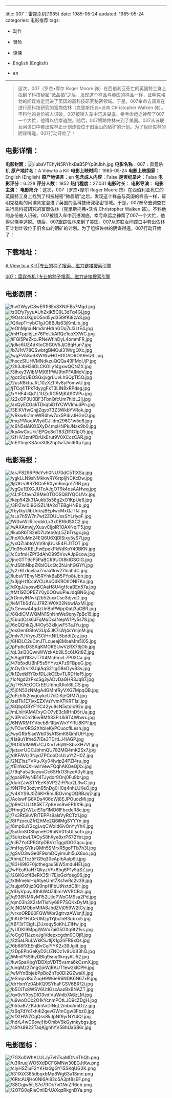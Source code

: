 
---
title: 007：雷霆杀机(1985)
date: 1985-05-24
updated: 1985-05-24
categories: 电影推荐
tags:
- 动作
- 冒险
- 惊悚

- English (English)
- en
---


> 这次，007（罗杰•摩尔 Roger Moore 饰）在西伯利亚死亡的英国特工身上找到了科技秘密“微晶硒”之后，发现这个样品与英国的样品一样，证明克格勃的间谍肯定混进了英国的高科技研究秘密领域。于是，007奉命去调查在进行高科技研究的富商佐林（克里斯托弗•沃肯 Christopher Walken 饰）。不料他的身份被人识破，007被锁入车中沉进湖底。幸亏命运之神帮了007一个大忙，他得以侥幸逃脱。随后，007跟踪佐林来到了美国。007从苏联女间谍口中套出佐林正计划炸毁位于旧金山的硒矿的计划。为了组织佐林的阴谋得逞，007行动开始了！

## **电影详情**：

**电影封面**：<img src="https://image.tmdb.org/t/p/w200/lubsVTEhyN5RYhkBaB5PYp8tJbh.jpg" alt="/lubsVTEhyN5RYhkBaB5PYp8tJbh.jpg" title="/lubsVTEhyN5RYhkBaB5PYp8tJbh.jpg">
**电影名称**：007：雷霆杀机
**原产地片名**：A View to a Kill
**电影上映时间**：1985-05-24
**电影上映国家**：English (English)
**原产地语言**：en
**包含成人内容**：False
**是否纪录片**：False
**电影评分**：6.228
**评分人数**：1852
**热门程度**：27.031
**电影时长**：
**电影导演**：
**电影主演**：
**电影简介**：这次，007（罗杰•摩尔 Roger Moore 饰）在西伯利亚死亡的英国特工身上找到了科技秘密“微晶硒”之后，发现这个样品与英国的样品一样，证明克格勃的间谍肯定混进了英国的高科技研究秘密领域。于是，007奉命去调查在进行高科技研究的富商佐林（克里斯托弗•沃肯 Christopher Walken 饰）。不料他的身份被人识破，007被锁入车中沉进湖底。幸亏命运之神帮了007一个大忙，他得以侥幸逃脱。随后，007跟踪佐林来到了美国。007从苏联女间谍口中套出佐林正计划炸毁位于旧金山的硒矿的计划。为了组织佐林的阴谋得逞，007行动开始了！

## **下载地址**：
[A View to a Kill |专业的种子搜索、磁力链接搜索引擎](https://movie.amd794.com:2083/?search=A%20View%20to%20a%20Kill&ordering=&mode=match_phrase&page_size=10&page=1)

[007：雷霆杀机 |专业的种子搜索、磁力链接搜索引擎](https://movie.amd794.com:2083/?search=007%EF%BC%9A%E9%9B%B7%E9%9C%86%E6%9D%80%E6%9C%BA&ordering=&mode=match_phrase&page_size=10&page=1)
 

## **电影剧照**：
<img src="https://image.tmdb.org/t/p/original/hvGWyyC8wER1I8ExSXNtFBs7Mgd.jpg" alt="/hvGWyyC8wER1I8ExSXNtFBs7Mgd.jpg" title="/hvGWyyC8wER1I8ExSXNtFBs7Mgd.jpg"><img src="https://image.tmdb.org/t/p/original/z0Efy7yyuAUh2xiK5C9L3dFq4Gj.jpg" alt="/z0Efy7yyuAUh2xiK5C9L3dFq4Gj.jpg" title="/z0Efy7yyuAUh2xiK5C9L3dFq4Gj.jpg"><img src="https://image.tmdb.org/t/p/original/9OstcUXgbO5nd5yd35l9fKi8zAS.jpg" alt="/9OstcUXgbO5nd5yd35l9fKi8zAS.jpg" title="/9OstcUXgbO5nd5yd35l9fKi8zAS.jpg"><img src="https://image.tmdb.org/t/p/original/QKepTHybC1gJO8BJls63jKmLib.jpg" alt="/QKepTHybC1gJO8BJls63jKmLib.jpg" title="/QKepTHybC1gJO8BJls63jKmLib.jpg"><img src="https://image.tmdb.org/t/p/original/eOhMjrxuNmdmHdrnGDq7rJ3LtE4.jpg" alt="/eOhMjrxuNmdmHdrnGDq7rJ3LtE4.jpg" title="/eOhMjrxuNmdmHdrnGDq7rJ3LtE4.jpg"><img src="https://image.tmdb.org/t/p/original/mHTppibjLn76PoUkARQe1cpXXWC.jpg" alt="/mHTppibjLn76PoUkARQe1cpXXWC.jpg" title="/mHTppibjLn76PoUkARQe1cpXXWC.jpg"><img src="https://image.tmdb.org/t/p/original/iFGI5PeZkcJRNeWfihDyL4ommFR.jpg" alt="/iFGI5PeZkcJRNeWfihDyL4ommFR.jpg" title="/iFGI5PeZkcJRNeWfihDyL4ommFR.jpg"><img src="https://image.tmdb.org/t/p/original/jdkc6UZ4dKtoC9G0V5JjCBqHun7.jpg" alt="/jdkc6UZ4dKtoC9G0V5JjCBqHun7.jpg" title="/jdkc6UZ4dKtoC9G0V5JjCBqHun7.jpg"><img src="https://image.tmdb.org/t/p/original/b7J1tV78QSwbtgBMOuI31WrgQXc.jpg" alt="/b7J1tV78QSwbtgBMOuI31WrgQXc.jpg" title="/b7J1tV78QSwbtgBMOuI31WrgQXc.jpg"><img src="https://image.tmdb.org/t/p/original/wgFVA8o6XWWwHGHGDAO6OA9eQlL.jpg" alt="/wgFVA8o6XWWwHGHGDAO6OA9eQlL.jpg" title="/wgFVA8o6XWWwHGHGDAO6OA9eQlL.jpg"><img src="https://image.tmdb.org/t/p/original/hsczSIUHVMNdkzuQQQa49FMoUjP.jpg" alt="/hsczSIUHVMNdkzuQQQa49FMoUjP.jpg" title="/hsczSIUHVMNdkzuQQQa49FMoUjP.jpg"><img src="https://image.tmdb.org/t/p/original/2h3JbH3IiOLCKGIiy14gxwQQNZX.jpg" alt="/2h3JbH3IiOLCKGIiy14gxwQQNZX.jpg" title="/2h3JbH3IiOLCKGIiy14gxwQQNZX.jpg"><img src="https://image.tmdb.org/t/p/original/3lhxy3WibMMX61fWJ9tnPFAIMdV.jpg" alt="/3lhxy3WibMMX61fWJ9tnPFAIMdV.jpg" title="/3lhxy3WibMMX61fWJ9tnPFAIMdV.jpg"><img src="https://image.tmdb.org/t/p/original/goz2qUBQSGxjvgrLUvLhSQpTI5Q.jpg" alt="/goz2qUBQSGxjvgrLUvLhSQpTI5Q.jpg" title="/goz2qUBQSGxjvgrLUvLhSQpTI5Q.jpg"><img src="https://image.tmdb.org/t/p/original/2usR8ktuJRL10zXZflAv8yPomwU.jpg" alt="/2usR8ktuJRL10zXZflAv8yPomwU.jpg" title="/2usR8ktuJRL10zXZflAv8yPomwU.jpg"><img src="https://image.tmdb.org/t/p/original/jTCq4TPkTdyygFxT3LIN8xRPdsg.jpg" alt="/jTCq4TPkTdyygFxT3LIN8xRPdsg.jpg" title="/jTCq4TPkTdyygFxT3LIN8xRPdsg.jpg"><img src="https://image.tmdb.org/t/p/original/xYHF4iiQd1L1UZuRG5MjKA90VPu.jpg" alt="/xYHF4iiQd1L1UZuRG5MjKA90VPu.jpg" title="/xYHF4iiQd1L1UZuRG5MjKA90VPu.jpg"><img src="https://image.tmdb.org/t/p/original/22xOP3U0BF3FbnQfcUm7hldL2lj.jpg" alt="/22xOP3U0BF3FbnQfcUm7hldL2lj.jpg" title="/22xOP3U0BF3FbnQfcUm7hldL2lj.jpg"><img src="https://image.tmdb.org/t/p/original/axQyECGakTDkqbiD1YCWVImudPn.jpg" alt="/axQyECGakTDkqbiD1YCWVImudPn.jpg" title="/axQyECGakTDkqbiD1YCWVImudPn.jpg"><img src="https://image.tmdb.org/t/p/original/3EiKVfwQnjjZqyoT3Z3WkbYVRok.jpg" alt="/3EiKVfwQnjjZqyoT3Z3WkbYVRok.jpg" title="/3EiKVfwQnjjZqyoT3Z3WkbYVRok.jpg"><img src="https://image.tmdb.org/t/p/original/vRkw6c1meWR4hw7ox5P4ivJHGnO.jpg" alt="/vRkw6c1meWR4hw7ox5P4ivJHGnO.jpg" title="/vRkw6c1meWR4hw7ox5P4ivJHGnO.jpg"><img src="https://image.tmdb.org/t/p/original/mq7fWoeAVIydCJlldm296C1w5c6.jpg" alt="/mq7fWoeAVIydCJlldm296C1w5c6.jpg" title="/mq7fWoeAVIydCJlldm296C1w5c6.jpg"><img src="https://image.tmdb.org/t/p/original/c6N5slAKOSXyD4mxHNPkJNak9b0.jpg" alt="/c6N5slAKOSXyD4mxHNPkJNak9b0.jpg" title="/c6N5slAKOSXyD4mxHNPkJNak9b0.jpg"><img src="https://image.tmdb.org/t/p/original/kpAwCxUrk1EPQc8dT83ZR1G1pO5.jpg" alt="/kpAwCxUrk1EPQc8dT83ZR1G1pO5.jpg" title="/kpAwCxUrk1EPQc8dT83ZR1G1pO5.jpg"><img src="https://image.tmdb.org/t/p/original/2fHV3zntPDrUkErut9V0XCczCAR.jpg" alt="/2fHV3zntPDrUkErut9V0XCczCAR.jpg" title="/2fHV3zntPDrUkErut9V0XCczCAR.jpg"><img src="https://image.tmdb.org/t/p/original/nEYtmyKSAm3082hptwTJml6ftp7.jpg" alt="/nEYtmyKSAm3082hptwTJml6ftp7.jpg" title="/nEYtmyKSAm3082hptwTJml6ftp7.jpg">

## **电影海报**：
<img src="https://image.tmdb.org/t/p/original/arJF829RP9cYvh0NU70dC5TtXSa.jpg" alt="/arJF829RP9cYvh0NU70dC5TtXSa.jpg" title="/arJF829RP9cYvh0NU70dC5TtXSa.jpg"><img src="https://image.tmdb.org/t/p/original/ygkLLN9sNMkkwRY6rtpljNCKcDw.jpg" alt="/ygkLLN9sNMkkwRY6rtpljNCKcDw.jpg" title="/ygkLLN9sNMkkwRY6rtpljNCKcDw.jpg"><img src="https://image.tmdb.org/t/p/original/ljQ9zvl8RZBCoER0ym6oigo1ZRB.jpg" alt="/ljQ9zvl8RZBCoER0ym6oigo1ZRB.jpg" title="/ljQ9zvl8RZBCoER0ym6oigo1ZRB.jpg"><img src="https://image.tmdb.org/t/p/original/ygQu1BXGJUTcAJgOT9k4osAAHwq.jpg" alt="/ygQu1BXGJUTcAJgOT9k4osAAHwq.jpg" title="/ygQu1BXGJUTcAJgOT9k4osAAHwq.jpg"><img src="https://image.tmdb.org/t/p/original/4LtFCfavnZ9Me0TOOSQ8IYQOUVx.jpg" alt="/4LtFCfavnZ9Me0TOOSQ8IYQOUVx.jpg" title="/4LtFCfavnZ9Me0TOOSQ8IYQOUVx.jpg"><img src="https://image.tmdb.org/t/p/original/kep542k31Aukb3s58g2xO1KpUe6.jpg" alt="/kep542k31Aukb3s58g2xO1KpUe6.jpg" title="/kep542k31Aukb3s58g2xO1KpUe6.jpg"><img src="https://image.tmdb.org/t/p/original/3FrZwI0I9GiSZL1fA2dTEBgHNBb.jpg" alt="/3FrZwI0I9GiSZL1fA2dTEBgHNBb.jpg" title="/3FrZwI0I9GiSZL1fA2dTEBgHNBb.jpg"><img src="https://image.tmdb.org/t/p/original/fbytkyUibUnksjBEpIwcMxQJTfJ.jpg" alt="/fbytkyUibUnksjBEpIwcMxQJTfJ.jpg" title="/fbytkyUibUnksjBEpIwcMxQJTfJ.jpg"><img src="https://image.tmdb.org/t/p/original/sLs7h5W7n7wt2ZOUUxsSYLrlyoF.jpg" alt="/sLs7h5W7n7wt2ZOUUxsSYLrlyoF.jpg" title="/sLs7h5W7n7wt2ZOUUxsSYLrlyoF.jpg"><img src="https://image.tmdb.org/t/p/original/W0wWliRjreobkLx3x0Bf6dSXC2.jpg" alt="/W0wWliRjreobkLx3x0Bf6dSXC2.jpg" title="/W0wWliRjreobkLx3x0Bf6dSXC2.jpg"><img src="https://image.tmdb.org/t/p/original/wAXAmwjyXuuvCijpIR1OAXNqiT5.jpg" alt="/wAXAmwjyXuuvCijpIR1OAXNqiT5.jpg" title="/wAXAmwjyXuuvCijpIR1OAXNqiT5.jpg"><img src="https://image.tmdb.org/t/p/original/lkubRbT82eD7Uteb0qL5ZbTrsgx.jpg" alt="/lkubRbT82eD7Uteb0qL5ZbTrsgx.jpg" title="/lkubRbT82eD7Uteb0qL5ZbTrsgx.jpg"><img src="https://image.tmdb.org/t/p/original/hoX0uMn24EQ6U6XjDlSixy5yS7l.jpg" alt="/hoX0uMn24EQ6U6XjDlSixy5yS7l.jpg" title="/hoX0uMn24EQ6U6XjDlSixy5yS7l.jpg"><img src="https://image.tmdb.org/t/p/original/yxQZlabtqVnV9njUUsE4FIJ1TOT.jpg" alt="/yxQZlabtqVnV9njUUsE4FIJ1TOT.jpg" title="/yxQZlabtqVnV9njUUsE4FIJ1TOT.jpg"><img src="https://image.tmdb.org/t/p/original/1q95oXKELFwEpqkPkNdKpY40BKN.jpg" alt="/1q95oXKELFwEpqkPkNdKpY40BKN.jpg" title="/1q95oXKELFwEpqkPkNdKpY40BKN.jpg"><img src="https://image.tmdb.org/t/p/original/cCxfmHZPf3dAhO995VxvAJp9cow.jpg" alt="/cCxfmHZPf3dAhO995VxvAJp9cow.jpg" title="/cCxfmHZPf3dAhO995VxvAJp9cow.jpg"><img src="https://image.tmdb.org/t/p/original/jncGTT9cF5PaBCR9UOt8klGSOIG.jpg" alt="/jncGTT9cF5PaBCR9UOt8klGSOIG.jpg" title="/jncGTT9cF5PaBCR9UOt8klGSOIG.jpg"><img src="https://image.tmdb.org/t/p/original/nJS8hNbpZKblOLcQc2NJnhGGYfi.jpg" alt="/nJS8hNbpZKblOLcQc2NJnhGGYfi.jpg" title="/nJS8hNbpZKblOLcQc2NJnhGGYfi.jpg"><img src="https://image.tmdb.org/t/p/original/y2z6LdqvIaaZmaa1Irw27lnahdC.jpg" alt="/y2z6LdqvIaaZmaa1Irw27lnahdC.jpg" title="/y2z6LdqvIaaZmaa1Irw27lnahdC.jpg"><img src="https://image.tmdb.org/t/p/original/lubsVTEhyN5RYhkBaB5PYp8tJbh.jpg" alt="/lubsVTEhyN5RYhkBaB5PYp8tJbh.jpg" title="/lubsVTEhyN5RYhkBaB5PYp8tJbh.jpg"><img src="https://image.tmdb.org/t/p/original/x3jgHt1CcaVCUAoQdKROhONl7Ko.jpg" alt="/x3jgHt1CcaVCUAoQdKROhONl7Ko.jpg" title="/x3jgHt1CcaVCUAoQdKROhONl7Ko.jpg"><img src="https://image.tmdb.org/t/p/original/dXgJJuoswBCAaH8U4gHcaBEn57a.jpg" alt="/dXgJJuoswBCAaH8U4gHcaBEn57a.jpg" title="/dXgJJuoswBCAaH8U4gHcaBEn57a.jpg"><img src="https://image.tmdb.org/t/p/original/tMt19ZOPEZY0y0OQwuPieJdqBNG.jpg" alt="/tMt19ZOPEZY0y0OQwuPieJdqBNG.jpg" title="/tMt19ZOPEZY0y0OQwuPieJdqBNG.jpg"><img src="https://image.tmdb.org/t/p/original/rGmiyIHAvkj2b52uxxCse3djvcD.jpg" alt="/rGmiyIHAvkj2b52uxxCse3djvcD.jpg" title="/rGmiyIHAvkj2b52uxxCse3djvcD.jpg"><img src="https://image.tmdb.org/t/p/original/ieMTbSdYJJ7RZIW0X02NbwIAxMl.jpg" alt="/ieMTbSdYJJ7RZIW0X02NbwIAxMl.jpg" title="/ieMTbSdYJJ7RZIW0X02NbwIAxMl.jpg"><img src="https://image.tmdb.org/t/p/original/xGeww44gdzUnBbPWpp0atj3aGBR.jpg" alt="/xGeww44gdzUnBbPWpp0atj3aGBR.jpg" title="/xGeww44gdzUnBbPWpp0atj3aGBR.jpg"><img src="https://image.tmdb.org/t/p/original/8QdlCMWQMN1SnNmWe9qny7pBc19.jpg" alt="/8QdlCMWQMN1SnNmWe9qny7pBc19.jpg" title="/8QdlCMWQMN1SnNmWe9qny7pBc19.jpg"><img src="https://image.tmdb.org/t/p/original/5budCsk6JFqMqDxaNepW1Py5s78.jpg" alt="/5budCsk6JFqMqDxaNepW1Py5s78.jpg" title="/5budCsk6JFqMqDxaNepW1Py5s78.jpg"><img src="https://image.tmdb.org/t/p/original/6cQQhkZjJf4Oy53kIkjwF5TaJYu.jpg" alt="/6cQQhkZjJf4Oy53kIkjwF5TaJYu.jpg" title="/6cQQhkZjJf4Oy53kIkjwF5TaJYu.jpg"><img src="https://image.tmdb.org/t/p/original/osGenGStoV3Up5JK7sWj4sYmjnM.jpg" alt="/osGenGStoV3Up5JK7sWj4sYmjnM.jpg" title="/osGenGStoV3Up5JK7sWj4sYmjnM.jpg"><img src="https://image.tmdb.org/t/p/original/mlv7UVryoJ3CiHrtNfL5bddiZez.jpg" alt="/mlv7UVryoJ3CiHrtNfL5bddiZez.jpg" title="/mlv7UVryoJ3CiHrtNfL5bddiZez.jpg"><img src="https://image.tmdb.org/t/p/original/8HDLC2uCmJTLcueaj8MoaMm5l0S.jpg" alt="/8HDLC2uCmJTLcueaj8MoaMm5l0S.jpg" title="/8HDLC2uCmJTLcueaj8MoaMm5l0S.jpg"><img src="https://image.tmdb.org/t/p/original/pPp6cD3SKqKMOKSUwVzRX76jOb.jpg" alt="/pPp6cD3SKqKMOKSUwVzRX76jOb.jpg" title="/pPp6cD3SKqKMOKSUwVzRX76jOb.jpg"><img src="https://image.tmdb.org/t/p/original/qL3sl30QwnWWzkAb2lL5c6UGt8Z.jpg" alt="/qL3sl30QwnWWzkAb2lL5c6UGt8Z.jpg" title="/qL3sl30QwnWWzkAb2lL5c6UGt8Z.jpg"><img src="https://image.tmdb.org/t/p/original/sAgj611I3zvT704Mc6mvL7P0XCa.jpg" alt="/sAgj611I3zvT704Mc6mvL7P0XCa.jpg" title="/sAgj611I3zvT704Mc6mvL7P0XCa.jpg"><img src="https://image.tmdb.org/t/p/original/47b5xdUBhP5s5YYvzAFz9FBpeG.jpg" alt="/47b5xdUBhP5s5YYvzAFz9FBpeG.jpg" title="/47b5xdUBhP5s5YYvzAFz9FBpeG.jpg"><img src="https://image.tmdb.org/t/p/original/nOyOrvrXUqiAqS21igG8eDyv83v.jpg" alt="/nOyOrvrXUqiAqS21igG8eDyv83v.jpg" title="/nOyOrvrXUqiAqS21igG8eDyv83v.jpg"><img src="https://image.tmdb.org/t/p/original/k1ZedkRYQxfDLJkCEbvTLRDHef5.jpg" alt="/k1ZedkRYQxfDLJkCEbvTLRDHef5.jpg" title="/k1ZedkRYQxfDLJkCEbvTLRDHef5.jpg"><img src="https://image.tmdb.org/t/p/original/1oNgd2zPxcSg3yADvDaGHR3Jq87.jpg" alt="/1oNgd2zPxcSg3yADvDaGHR3Jq87.jpg" title="/1oNgd2zPxcSg3yADvDaGHR3Jq87.jpg"><img src="https://image.tmdb.org/t/p/original/gTFKAEGOCrEEUIbhqlUIol6ILCS.jpg" alt="/gTFKAEGOCrEEUIbhqlUIol6ILCS.jpg" title="/gTFKAEGOCrEEUIbhqlUIol6ILCS.jpg"><img src="https://image.tmdb.org/t/p/original/5j0N53zNMgAdGMnfRyVXG7MpqQB.jpg" alt="/5j0N53zNMgAdGMnfRyVXG7MpqQB.jpg" title="/5j0N53zNMgAdGMnfRyVXG7MpqQB.jpg"><img src="https://image.tmdb.org/t/p/original/oFzhfk2nygoykcU7cDiKjeQfM7i.jpg" alt="/oFzhfk2nygoykcU7cDiKjeQfM7i.jpg" title="/oFzhfk2nygoykcU7cDiKjeQfM7i.jpg"><img src="https://image.tmdb.org/t/p/original/zelTk1E7jvxEZXVsYvmXTKRT1sI.jpg" alt="/zelTk1E7jvxEZXVsYvmXTKRT1sI.jpg" title="/zelTk1E7jvxEZXVsYvmXTKRT1sI.jpg"><img src="https://image.tmdb.org/t/p/original/8QbpOBYF11C42yu9cN5stdIo92u.jpg" alt="/8QbpOBYF11C42yu9cN5stdIo92u.jpg" title="/8QbpOBYF11C42yu9cN5stdIo92u.jpg"><img src="https://image.tmdb.org/t/p/original/mLhiHAMATxyCiO7vE3cMHnD5rUa.jpg" alt="/mLhiHAMATxyCiO7vE3cMHnD5rUa.jpg" title="/mLhiHAMATxyCiO7vE3cMHnD5rUa.jpg"><img src="https://image.tmdb.org/t/p/original/v3PmCh2I6wBMfl33PlUk9T4Wbwx.jpg" alt="/v3PmCh2I6wBMfl33PlUk9T4Wbwx.jpg" title="/v3PmCh2I6wBMfl33PlUk9T4Wbwx.jpg"><img src="https://image.tmdb.org/t/p/original/6NWRMfYVbeb8r1RjwWvYYRU8KPf.jpg" alt="/6NWRMfYVbeb8r1RjwWvYYRU8KPf.jpg" title="/6NWRMfYVbeb8r1RjwWvYYRU8KPf.jpg"><img src="https://image.tmdb.org/t/p/original/vTOvr0RG2XhbIeKyPCuocflLesh.jpg" alt="/vTOvr0RG2XhbIeKyPCuocflLesh.jpg" title="/vTOvr0RG2XhbIeKyPCuocflLesh.jpg"><img src="https://image.tmdb.org/t/p/original/wyGRtr5iaeWb05sA1SmK8QmfUtH.jpg" alt="/wyGRtr5iaeWb05sA1SmK8QmfUtH.jpg" title="/wyGRtr5iaeWb05sA1SmK8QmfUtH.jpg"><img src="https://image.tmdb.org/t/p/original/l1a9uYIfneS7IEe3TDrtLJ4iAGP.jpg" alt="/l1a9uYIfneS7IEe3TDrtLJ4iAGP.jpg" title="/l1a9uYIfneS7IEe3TDrtLJ4iAGP.jpg"><img src="https://image.tmdb.org/t/p/original/9O30dMWb7CJXmTv6jWESbvXH7Vt.jpg" alt="/9O30dMWb7CJXmTv6jWESbvXH7Vt.jpg" title="/9O30dMWb7CJXmTv6jWESbvXH7Vt.jpg"><img src="https://image.tmdb.org/t/p/original/jetavrUGCJbhmQU782MQ4mK2Sx7.jpg" alt="/jetavrUGCJbhmQU782MQ4mK2Sx7.jpg" title="/jetavrUGCJbhmQU782MQ4mK2Sx7.jpg"><img src="https://image.tmdb.org/t/p/original/dKFAViz3NydZPCobDcULaYtZH0Z.jpg" alt="/dKFAViz3NydZPCobDcULaYtZH0Z.jpg" title="/dKFAViz3NydZPCobDcULaYtZH0Z.jpg"><img src="https://image.tmdb.org/t/p/original/2NZ1szTVXuJXy04Iwjp24PZl4ru.jpg" alt="/2NZ1szTVXuJXy04Iwjp24PZl4ru.jpg" title="/2NZ1szTVXuJXy04Iwjp24PZl4ru.jpg"><img src="https://image.tmdb.org/t/p/original/fElrNsQXHwIrVewFQqhAKOeQjXx.jpg" alt="/fElrNsQXHwIrVewFQqhAKOeQjXx.jpg" title="/fElrNsQXHwIrVewFQqhAKOeQjXx.jpg"><img src="https://image.tmdb.org/t/p/original/79qFa5J3ezwxDc6SHrO3hzeA0y6.jpg" alt="/79qFa5J3ezwxDc6SHrO3hzeA0y6.jpg" title="/79qFa5J3ezwxDc6SHrO3hzeA0y6.jpg"><img src="https://image.tmdb.org/t/p/original/gxa9PAyNB14TJydor9Onj0Fu9br.jpg" alt="/gxa9PAyNB14TJydor9Onj0Fu9br.jpg" title="/gxa9PAyNB14TJydor9Onj0Fu9br.jpg"><img src="https://image.tmdb.org/t/p/original/duhZJwSTYEeK5VP2ZiFPko2L3wC.jpg" alt="/duhZJwSTYEeK5VP2ZiFPko2L3wC.jpg" title="/duhZJwSTYEeK5VP2ZiFPko2L3wC.jpg"><img src="https://image.tmdb.org/t/p/original/9N7Pd3ozym65nDg0H0q4nhLUKeO.jpg" alt="/9N7Pd3ozym65nDg0H0q4nhLUKeO.jpg" title="/9N7Pd3ozym65nDg0H0q4nhLUKeO.jpg"><img src="https://image.tmdb.org/t/p/original/v4KYS9J0Z6KHRmJBOvmgOQRBJqD.jpg" alt="/v4KYS9J0Z6KHRmJBOvmgOQRBJqD.jpg" title="/v4KYS9J0Z6KHRmJBOvmgOQRBJqD.jpg"><img src="https://image.tmdb.org/t/p/original/AolswFG8XDs406qWj8EJPOuozMi.jpg" alt="/AolswFG8XDs406qWj8EJPOuozMi.jpg" title="/AolswFG8XDs406qWj8EJPOuozMi.jpg"><img src="https://image.tmdb.org/t/p/original/p9eCLUzGt5KTZp8VvsRwFF1IX9i.jpg" alt="/p9eCLUzGt5KTZp8VvsRwFF1IX9i.jpg" title="/p9eCLUzGt5KTZp8VvsRwFF1IX9i.jpg"><img src="https://image.tmdb.org/t/p/original/HmgQrWLeiS1qf1MO6lFbedeR8e.jpg" alt="/HmgQrWLeiS1qf1MO6lFbedeR8e.jpg" title="/HmgQrWLeiS1qf1MO6lFbedeR8e.jpg"><img src="https://image.tmdb.org/t/p/original/7x3RtSiuVRiTEPPs9aIsVyRCTz1.jpg" alt="/7x3RtSiuVRiTEPPs9aIsVyRCTz1.jpg" title="/7x3RtSiuVRiTEPPs9aIsVyRCTz1.jpg"><img src="https://image.tmdb.org/t/p/original/8fPzocuZfrl2hMe2Q6ilMgSYYYn.jpg" alt="/8fPzocuZfrl2hMe2Q6ilMgSYYYn.jpg" title="/8fPzocuZfrl2hMe2Q6ilMgSYYYn.jpg"><img src="https://image.tmdb.org/t/p/original/8mp6uY2cgLvqCWxId6ivOnYyYhK.jpg" alt="/8mp6uY2cgLvqCWxId6ivOnYyYhK.jpg" title="/8mp6uY2cgLvqCWxId6ivOnYyYhK.jpg"><img src="https://image.tmdb.org/t/p/original/5x0mSGSbyneEO9bNV015ULsofn.jpg" alt="/5x0mSGSbyneEO9bNV015ULsofn.jpg" title="/5x0mSGSbyneEO9bNV015ULsofn.jpg"><img src="https://image.tmdb.org/t/p/original/3uhzkwLTAOyS8hKye8xrP672Yat.jpg" alt="/3uhzkwLTAOyS8hKye8xrP672Yat.jpg" title="/3uhzkwLTAOyS8hKye8xrP672Yat.jpg"><img src="https://image.tmdb.org/t/p/original/nlB7YoCPRGfpDBVrtTggdOGGqcu.jpg" alt="/nlB7YoCPRGfpDBVrtTggdOGGqcu.jpg" title="/nlB7YoCPRGfpDBVrtTggdOGGqcu.jpg"><img src="https://image.tmdb.org/t/p/original/mHqyGYksQMh5SMrxR5goFTb7h3l.jpg" alt="/mHqyGYksQMh5SMrxR5goFTb7h3l.jpg" title="/mHqyGYksQMh5SMrxR5goFTb7h3l.jpg"><img src="https://image.tmdb.org/t/p/original/gSVO3wGe0F9smDQyimuhI5uX8uo.jpg" alt="/gSVO3wGe0F9smDQyimuhI5uX8uo.jpg" title="/gSVO3wGe0F9smDQyimuhI5uX8uo.jpg"><img src="https://image.tmdb.org/t/p/original/thmjZTcz5FG9q30eApIbAalp9ji.jpg" alt="/thmjZTcz5FG9q30eApIbAalp9ji.jpg" title="/thmjZTcz5FG9q30eApIbAalp9ji.jpg"><img src="https://image.tmdb.org/t/p/original/83Hi9IGF0jdthegau5kW5mduHEI.jpg" alt="/83Hi9IGF0jdthegau5kW5mduHEI.jpg" title="/83Hi9IGF0jdthegau5kW5mduHEI.jpg"><img src="https://image.tmdb.org/t/p/original/wFEuKtaH7QkyzVFx8bg6P1y5qSZ.jpg" alt="/wFEuKtaH7QkyzVFx8bg6P1y5qSZ.jpg" title="/wFEuKtaH7QkyzVFx8bg6P1y5qSZ.jpg"><img src="https://image.tmdb.org/t/p/original/2GKGof4BeRX35H7EjxGcifdeg96.jpg" alt="/2GKGof4BeRX35H7EjxGcifdeg96.jpg" title="/2GKGof4BeRX35H7EjxGcifdeg96.jpg"><img src="https://image.tmdb.org/t/p/original/xtMmelcHqAtyeUmt7Xs1wRc2v39.jpg" alt="/xtMmelcHqAtyeUmt7Xs1wRc2v39.jpg" title="/xtMmelcHqAtyeUmt7Xs1wRc2v39.jpg"><img src="https://image.tmdb.org/t/p/original/sujptfXhjz3Q0npHFbUtNxtdC8H.jpg" alt="/sujptfXhjz3Q0npHFbUtNxtdC8H.jpg" title="/sujptfXhjz3Q0npHFbUtNxtdC8H.jpg"><img src="https://image.tmdb.org/t/p/original/dDyVpuyJGh8W4lZIbmrWVRCBzi.jpg" alt="/dDyVpuyJGh8W4lZIbmrWVRCBzi.jpg" title="/dDyVpuyJGh8W4lZIbmrWVRCBzi.jpg"><img src="https://image.tmdb.org/t/p/original/q938NMRyM152UjlqPWoGM9sa2Pd.jpg" alt="/q938NMRyM152UjlqPWoGM9sa2Pd.jpg" title="/q938NMRyM152UjlqPWoGM9sa2Pd.jpg"><img src="https://image.tmdb.org/t/p/original/qm03h3X2sMTisNy68P7SQKxDyMt.jpg" alt="/qm03h3X2sMTisNy68P7SQKxDyMt.jpg" title="/qm03h3X2sMTisNy68P7SQKxDyMt.jpg"><img src="https://image.tmdb.org/t/p/original/cjNGMOboMIfA8JhdZVj059W2tCy.jpg" alt="/cjNGMOboMIfA8JhdZVj059W2tCy.jpg" title="/cjNGMOboMIfA8JhdZVj059W2tCy.jpg"><img src="https://image.tmdb.org/t/p/original/vrxoORB60FQWWbr2gtrvzAWxnjf.jpg" alt="/vrxoORB60FQWWbr2gtrvzAWxnjf.jpg" title="/vrxoORB60FQWWbr2gtrvzAWxnjf.jpg"><img src="https://image.tmdb.org/t/p/original/hKUF1FhCeUMzp1YjbcInB3ubxx5.jpg" alt="/hKUF1FhCeUMzp1YjbcInB3ubxx5.jpg" title="/hKUF1FhCeUMzp1YjbcInB3ubxx5.jpg"><img src="https://image.tmdb.org/t/p/original/tBF3rTEigfLj3Jxoqy5oKhLZ1Hw.jpg" alt="/tBF3rTEigfLj3Jxoqy5oKhLZ1Hw.jpg" title="/tBF3rTEigfLj3Jxoqy5oKhLZ1Hw.jpg"><img src="https://image.tmdb.org/t/p/original/yUDKI9MpgWAVx7aiG5GXq9t21vs.jpg" alt="/yUDKI9MpgWAVx7aiG5GXq9t21vs.jpg" title="/yUDKI9MpgWAVx7aiG5GXq9t21vs.jpg"><img src="https://image.tmdb.org/t/p/original/oCgO11JzdxJgiVdepxcgdm0COjR.jpg" alt="/oCgO11JzdxJgiVdepxcgdm0COjR.jpg" title="/oCgO11JzdxJgiVdepxcgdm0COjR.jpg"><img src="https://image.tmdb.org/t/p/original/2zSaLRuLWkKSJtljX1g2nFR9xOs.jpg" alt="/2zSaLRuLWkKSJtljX1g2nFR9xOs.jpg" title="/2zSaLRuLWkKSJtljX1g2nFR9xOs.jpg"><img src="https://image.tmdb.org/t/p/original/6b66fXEEnjBvCqlYYK2x39Jgilt.jpg" alt="/6b66fXEEnjBvCqlYYK2x39Jgilt.jpg" title="/6b66fXEEnjBvCqlYYK2x39Jgilt.jpg"><img src="https://image.tmdb.org/t/p/original/2DpEPbGeKyD2LIZNOz1v9UdB3hQ.jpg" alt="/2DpEPbGeKyD2LIZNOz1v9UdB3hQ.jpg" title="/2DpEPbGeKyD2LIZNOz1v9UdB3hQ.jpg"><img src="https://image.tmdb.org/t/p/original/iMmlP5SIhyDBlg9snq0krqyAU52.jpg" alt="/iMmlP5SIhyDBlg9snq0krqyAU52.jpg" title="/iMmlP5SIhyDBlg9snq0krqyAU52.jpg"><img src="https://image.tmdb.org/t/p/original/kwSpaKbgYDDXpVDT5vsma6kCsmX.jpg" alt="/kwSpaKbgYDDXpVDT5vsma6kCsmX.jpg" title="/kwSpaKbgYDDXpVDT5vsma6kCsmX.jpg"><img src="https://image.tmdb.org/t/p/original/unqMz27mgGjnWjRAUT1ew2klCPH.jpg" alt="/unqMz27mgGjnWjRAUT1ew2klCPH.jpg" title="/unqMz27mgGjnWjRAUT1ew2klCPH.jpg"><img src="https://image.tmdb.org/t/p/original/wMYnBbjebPpBoZnTp0Di2GZwslX.jpg" alt="/wMYnBbjebPpBoZnTp0Di2GZwslX.jpg" title="/wMYnBbjebPpBoZnTp0Di2GZwslX.jpg"><img src="https://image.tmdb.org/t/p/original/eSmpvISqZuqH9W6eR6NDK6N67xR.jpg" alt="/eSmpvISqZuqH9W6eR6NDK6N67xR.jpg" title="/eSmpvISqZuqH9W6eR6NDK6N67xR.jpg"><img src="https://image.tmdb.org/t/p/original/drHxnYz0AbKQ9SYhaFGSV6BRf2i.jpg" alt="/drHxnYz0AbKQ9SYhaFGSV6BRf2i.jpg" title="/drHxnYz0AbKQ9SYhaFGSV6BRf2i.jpg"><img src="https://image.tmdb.org/t/p/original/b5OiTx8WSV6UtIGscAazBxBNAZT.jpg" alt="/b5OiTx8WSV6UtIGscAazBxBNAZT.jpg" title="/b5OiTx8WSV6UtIGscAazBxBNAZT.jpg"><img src="https://image.tmdb.org/t/p/original/qv0vYXcyDIO3vdlVuWnIb7A6zLM.jpg" alt="/qv0vYXcyDIO3vdlVuWnIb7A6zLM.jpg" title="/qv0vYXcyDIO3vdlVuWnIb7A6zLM.jpg"><img src="https://image.tmdb.org/t/p/original/u9woOOc2O1kYcnmPOtLJD9cZDgH.jpg" alt="/u9woOOc2O1kYcnmPOtLJD9cZDgH.jpg" title="/u9woOOc2O1kYcnmPOtLJD9cZDgH.jpg"><img src="https://image.tmdb.org/t/p/original/h55aB7ZKJdnAxDiNqL2mbcAmDzz.jpg" alt="/h55aB7ZKJdnAxDiNqL2mbcAmDzz.jpg" title="/h55aB7ZKJdnAxDiNqL2mbcAmDzz.jpg"><img src="https://image.tmdb.org/t/p/original/z6q7dYd1kh4i2qevGWmCgw3Fbz0.jpg" alt="/z6q7dYd1kh4i2qevGWmCgw3Fbz0.jpg" title="/z6q7dYd1kh4i2qevGWmCgw3Fbz0.jpg"><img src="https://image.tmdb.org/t/p/original/sfXtHWZCgQss8kJpNf9yrNYl4Ql.jpg" alt="/sfXtHWZCgQss8kJpNf9yrNYl4Ql.jpg" title="/sfXtHWZCgQss8kJpNf9yrNYl4Ql.jpg"><img src="https://image.tmdb.org/t/p/original/hdrL4wC9owjHbOmbV9kGymkybgs.jpg" alt="/hdrL4wC9owjHbOmbV9kGymkybgs.jpg" title="/hdrL4wC9owjHbOmbV9kGymkybgs.jpg"><img src="https://image.tmdb.org/t/p/original/49Ys9922TaqKjghhYV58hUaSB6r.jpg" alt="/49Ys9922TaqKjghhYV58hUaSB6r.jpg" title="/49Ys9922TaqKjghhYV58hUaSB6r.jpg">

## **电影图标**：
<img src="https://image.tmdb.org/t/p/original/7GXu0WhALULJy7vhTsaMDNnThQh.png" alt="/7GXu0WhALULJy7vhTsaMDNnThQh.png" title="/7GXu0WhALULJy7vhTsaMDNnThQh.png"><img src="https://image.tmdb.org/t/p/original/u3RruujWO5XdDCFGMNw30EGJtKw.png" alt="/u3RruujWO5XdDCFGMNw30EGJtKw.png" title="/u3RruujWO5XdDCFGMNw30EGJtKw.png"><img src="https://image.tmdb.org/t/p/original/cIyHSZluF2YKHaGgGY1SSKqUG2K.png" alt="/cIyHSZluF2YKHaGgGY1SSKqUG2K.png" title="/cIyHSZluF2YKHaGgGY1SSKqUG2K.png"><img src="https://image.tmdb.org/t/p/original/i31lXiX385dbqxbMp8Wg63u1Smn.png" alt="/i31lXiX385dbqxbMp8Wg63u1Smn.png" title="/i31lXiX385dbqxbMp8Wg63u1Smn.png"><img src="https://image.tmdb.org/t/p/original/6RtcAUjHo0NI6Al82o5A3pf8sEF.png" alt="/6RtcAUjHo0NI6Al82o5A3pf8sEF.png" title="/6RtcAUjHo0NI6Al82o5A3pf8sEF.png"><img src="https://image.tmdb.org/t/p/original/S8Ggjw5iLS7d7ROk7vGNnZR6eb.png" alt="/S8Ggjw5iLS7d7ROk7vGNnZR6eb.png" title="/S8Ggjw5iLS7d7ROk7vGNnZR6eb.png"><img src="https://image.tmdb.org/t/p/original/2O7G0qRieOnilErUAXqzRkgnDYa.png" alt="/2O7G0qRieOnilErUAXqzRkgnDYa.png" title="/2O7G0qRieOnilErUAXqzRkgnDYa.png">
